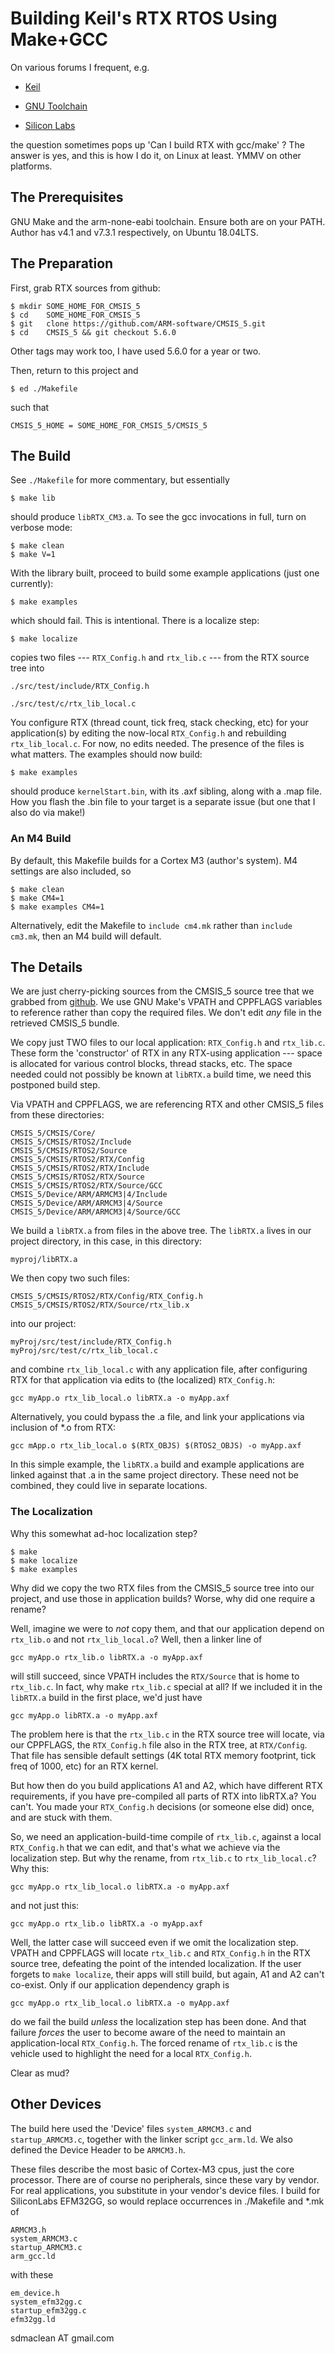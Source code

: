# Building Keil's RTX RTOS Using Make+GCC

On various forums I frequent, e.g.

* [Keil](https://community.arm.com/developer/tools-software/tools/f/keil-forum)

* [GNU Toolchain](https://community.arm.com/developer/tools-software/oss-platforms/f/gnu-toolchain-forum)

* [Silicon Labs](https://www.silabs.com/community/mcu/32-bit/forum)

the question sometimes pops up 'Can I build RTX with gcc/make' ? The
answer is yes, and this is how I do it, on Linux at least. YMMV on
other platforms.

## The Prerequisites

GNU Make and the arm-none-eabi toolchain.  Ensure both are on your
PATH. Author has v4.1 and v7.3.1 respectively, on Ubuntu 18.04LTS.

## The Preparation

First, grab RTX sources from github:

```
$ mkdir SOME_HOME_FOR_CMSIS_5
$ cd    SOME_HOME_FOR_CMSIS_5
$ git   clone https://github.com/ARM-software/CMSIS_5.git
$ cd    CMSIS_5 && git checkout 5.6.0
```
Other tags may work too, I have used 5.6.0 for a year or two.

Then, return to this project and

```
$ ed ./Makefile
```

such that

```
CMSIS_5_HOME = SOME_HOME_FOR_CMSIS_5/CMSIS_5
```

## The Build

See `./Makefile` for more commentary, but essentially

```
$ make lib
```

should produce `libRTX_CM3.a`. To see the gcc invocations in full, turn on
verbose mode:

```
$ make clean
$ make V=1
```

With the library built, proceed to build some example applications
(just one currently):

```
$ make examples
```

which should fail. This is intentional. There is a localize step:

```
$ make localize
```

copies two files --- `RTX_Config.h` and `rtx_lib.c` --- from the RTX
source tree into

```
./src/test/include/RTX_Config.h

./src/test/c/rtx_lib_local.c
```

You configure RTX (thread count, tick freq, stack checking, etc) for
your application(s) by editing the now-local `RTX_Config.h` and
rebuilding `rtx_lib_local.c`. For now, no edits needed. The presence of
the files is what matters. The examples should now build:

```
$ make examples
```

should produce `kernelStart.bin`, with its .axf sibling, along with a
.map file.  How you flash the .bin file to your target is a separate
issue (but one that I also do via make!)

### An M4 Build

By default, this Makefile builds for a Cortex M3 (author's system). M4
settings are also included, so

```
$ make clean
$ make CM4=1
$ make examples CM4=1
```

Alternatively, edit the Makefile to `include cm4.mk` rather than
`include cm3.mk`, then an M4 build will default.

## The Details

We are just cherry-picking sources from the CMSIS_5 source tree that
we grabbed from [github](https://github.com/ARM-software/CMSIS_5).  We
use GNU Make's VPATH and CPPFLAGS variables to reference rather than
copy the required files. We don't edit *any* file in the retrieved
CMSIS_5 bundle.

We copy just TWO files to our local application: `RTX_Config.h` and
`rtx_lib.c`.  These form the 'constructor' of RTX in any RTX-using
application --- space is allocated for various control blocks, thread
stacks, etc. The space needed could not possibly be known at `libRTX.a`
build time, we need this postponed build step.

Via VPATH and CPPFLAGS, we are referencing RTX and other
CMSIS_5 files from these directories:

```
CMSIS_5/CMSIS/Core/
CMSIS_5/CMSIS/RTOS2/Include
CMSIS_5/CMSIS/RTOS2/Source
CMSIS_5/CMSIS/RTOS2/RTX/Config
CMSIS_5/CMSIS/RTOS2/RTX/Include
CMSIS_5/CMSIS/RTOS2/RTX/Source
CMSIS_5/CMSIS/RTOS2/RTX/Source/GCC
CMSIS_5/Device/ARM/ARMCM3|4/Include
CMSIS_5/Device/ARM/ARMCM3|4/Source
CMSIS_5/Device/ARM/ARMCM3|4/Source/GCC
```

We build a `libRTX.a` from files in the above tree.  The `libRTX.a` lives
in our project directory, in this case, in this directory:

```
myproj/libRTX.a
```

We then copy two such files:

```
CMSIS_5/CMSIS/RTOS2/RTX/Config/RTX_Config.h
CMSIS_5/CMSIS/RTOS2/RTX/Source/rtx_lib.x
```

into our project:

```
myProj/src/test/include/RTX_Config.h
myProj/src/test/c/rtx_lib_local.c
```

and combine `rtx_lib_local.c` with any application file, after
configuring RTX for that application via edits to (the localized)
`RTX_Config.h`:

```
gcc myApp.o rtx_lib_local.o libRTX.a -o myApp.axf
```

Alternatively, you could bypass the .a file, and link your
applications via inclusion of *.o from RTX:

```
gcc mApp.o rtx_lib_local.o $(RTX_OBJS) $(RTOS2_OBJS) -o myApp.axf
```

In this simple example, the `libRTX.a` build and example applications
are linked against that .a in the same project directory.  These need
not be combined, they could live in separate locations.

### The Localization

Why this somewhat ad-hoc localization step?

```
$ make
$ make localize
$ make examples
```

Why did we copy the two RTX files from the CMSIS_5 source tree into
our project, and use those in application builds? Worse, why did one
require a rename?

Well, imagine we were to *not* copy them, and that our application
depend on `rtx_lib.o` and not `rtx_lib_local.o`?  Well, then a linker
line of

```
gcc myApp.o rtx_lib.o libRTX.a -o myApp.axf
```

will still succeed, since VPATH includes the `RTX/Source` that is home
to `rtx_lib.c`. In fact, why make `rtx_lib.c` special at all?  If we
included it in the `libRTX.a` build in the first place, we'd just have

```
gcc myApp.o libRTX.a -o myApp.axf
```

The problem here is that the `rtx_lib.c` in the RTX source tree will
locate, via our CPPFLAGS, the `RTX_Config.h` file also in the RTX
tree, at `RTX/Config`. That file has sensible default settings (4K
total RTX memory footprint, tick freq of 1000, etc) for an RTX kernel.

But how then do you build applications A1 and A2, which have different
RTX requirements, if you have pre-compiled all parts of RTX into
libRTX.a? You can't. You made your `RTX_Config.h` decisions (or someone
else did) once, and are stuck with them.

So, we need an application-build-time compile of `rtx_lib.c`, against
a local `RTX_Config.h` that we can edit, and that's what we achieve
via the localization step. But why the rename, from `rtx_lib.c` to
`rtx_lib_local.c`?  Why this:

```
gcc myApp.o rtx_lib_local.o libRTX.a -o myApp.axf
```

and not just this:

```
gcc myApp.o rtx_lib.o libRTX.a -o myApp.axf
```

Well, the latter case will succeed even if we omit the localization
step. VPATH and CPPFLAGS will locate `rtx_lib.c` and `RTX_Config.h` in
the RTX source tree, defeating the point of the intended
localization. If the user forgets to `make localize`, their apps will
still build, but again, A1 and A2 can't co-exist. Only if our
application dependency graph is

```
gcc myApp.o rtx_lib_local.o libRTX.a -o myApp.axf
```

do we fail the build *unless* the localization step has been done.
And that failure *forces* the user to become aware of the need to
maintain an application-local `RTX_Config.h`. The forced rename of
`rtx_lib.c` is the vehicle used to highlight the need for a local
`RTX_Config.h`.

Clear as mud?

## Other Devices

The build here used the 'Device' files `system_ARMCM3.c` and
`startup_ARMCM3.c`, together with the linker script `gcc_arm.ld`. We
also defined the Device Header to be `ARMCM3.h`.

These files describe the most basic of Cortex-M3 cpus, just the core
processor.  There are of course no peripherals, since these vary by
vendor. For real applications, you substitute in your vendor's device
files.  I build for SiliconLabs EFM32GG, so would replace occurrences in
./Makefile and *.mk of

```
ARMCM3.h
system_ARMCM3.c
startup_ARMCM3.c
arm_gcc.ld
```

with these

```
em_device.h
system_efm32gg.c
startup_efm32gg.c
efm32gg.ld
```

sdmaclean AT gmail.com

